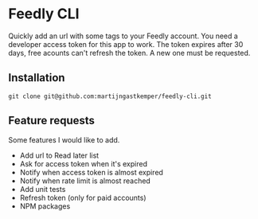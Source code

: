 # Feedly CLI

Quickly add an url with some tags to your Feedly account. You need a developer access token for this app to work. The token expires after 30 days, free acounts can't refresh the token. A new one must be requested. 

## Installation

    git clone git@github.com:martijngastkemper/feedly-cli.git

## Feature requests

Some features I would like to add.

- Add url to Read later list
- Ask for access token when it's expired
- Notify when access token is almost expired
- Notify when rate limit is almost reached
- Add unit tests
- Refresh token (only for paid accounts) 
- NPM packages
